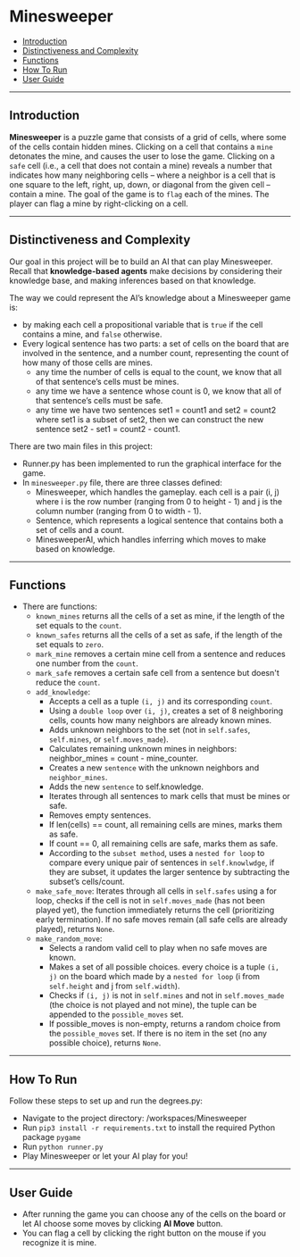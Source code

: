 # Minesweeper

- [Introduction](#introduction)
- [Distinctiveness and Complexity](#distinctiveness-and-complexity)
- [Functions](#Functions)
- [How To Run](#how-to-run)
- [User Guide](#user-guide)

-----------------------------------------------------------------------------
## Introduction

**Minesweeper** is a puzzle game that consists of a grid of cells, where some of the cells contain hidden mines. Clicking on a cell that contains a `mine` detonates the mine, and causes the user to lose the game. Clicking on a `safe` cell (i.e., a cell that does not contain a mine) reveals a number that indicates how many neighboring cells – where a neighbor is a cell that is one square to the left, right, up, down, or diagonal from the given cell – contain a mine.
The goal of the game is to `flag` each of the mines. The player can flag a mine by right-clicking on a cell.

-----------------------------------------------------------------------------
## Distinctiveness and Complexity

Our goal in this project will be to build an AI that can play Minesweeper. Recall that **knowledge-based agents** make decisions by considering their knowledge base, and making inferences based on that knowledge.

The way we could represent the AI’s knowledge about a Minesweeper game is: 
- by making each cell a propositional variable that is `true` if the cell contains a     mine, and `false` otherwise.
- Every logical sentence has two parts: a set of cells on the board that are involved in the sentence, and a number count, representing the count of how many of those cells are mines.
    - any time the number of cells is equal to the count, we know that all of that sentence’s cells must be mines.
    - any time we have a sentence whose count is 0, we know that all of that sentence’s cells must be safe.
    - any time we have two sentences set1 = count1 and set2 = count2 where set1 is a subset of set2, then we can construct the new sentence set2 - set1 = count2 - count1. 

There are two main files in this project:
- Runner.py has been implemented to run the graphical interface for the game.
- In `minesweeper.py` file, there are three classes defined:
    - Minesweeper, which handles the gameplay. each cell is a pair (i, j) where i is the row number (ranging from 0 to height - 1) and j is the column number (ranging from 0 to width - 1).
    - Sentence, which represents a logical sentence that contains both a set of cells and a count. 
    - MinesweeperAI, which handles inferring which moves to make based on knowledge.

-----------------------------------------------------------------------------
## Functions

- There are functions:
    - `known_mines` returns all the cells of a set as mine, if the length of the set equals to the `count`.
    - `known_safes` returns all the cells of a set as safe, if the length of the set equals to `zero`.
    - `mark_mine` removes a certain mine cell from a sentence and reduces one number from the `count`.
    - `mark_safe` removes a certain safe cell from a sentence but doesn't reduce the `count`.
    - `add_knowledge`:
        - Accepts a cell as a tuple `(i, j)` and its corresponding `count`.
        - Using a `double loop` over `(i, j)`, creates a set of 8 neighboring cells, counts how many neighbors are already known mines.
        - Adds unknown neighbors to the set (not in `self.safes`, `self.mines`, or `self.moves_made`).
        - Calculates remaining unknown mines in neighbors: neighbor_mines = count - mine_counter.
        - Creates a new `sentence` with the unknown neighbors and `neighbor_mines`.
        - Adds the new `sentence` to self.knowledge.
        - Iterates through all sentences to mark cells that must be mines or safe.
        - Removes empty sentences.
        - If len(cells) == count, all remaining cells are mines, marks them as safe.
        - If count == 0, all remaining cells are safe, marks them as safe.
        - According to the `subset method`, uses a `nested for loop` to compare every unique pair of sentences in `self.knowlwdge`, if they are subset, it updates the larger sentence by subtracting the subset’s cells/count.
    - `make_safe_move`:
        Iterates through all cells in `self.safes` using a for loop, checks if the cell is not in `self.moves_made` (has not been played yet), the function immediately returns the cell (prioritizing early termination). If no safe moves remain (all safe cells are already played), returns `None`.
    - `make_random_move`:
        - Selects a random valid cell to play when no safe moves are known.
        - Makes a set of all possible choices. every choice is a tuple `(i, j)` on the board which made by a `nested for loop` (i from `self.height` and j from `self.width`).
        - Checks if `(i, j)` is not in `self.mines` and not in `self.moves_made` (the choice is not played and not mine), the tuple can be appended to the `possible_moves` set.
        - If possible_moves is non-empty, returns a random choice from the `possible_moves` set. If there is no item in the set (no any possible choice), returns `None`. 

-----------------------------------------------------------------------------
## How To Run

Follow these steps to set up and run the degrees.py:

- Navigate to the project directory: /workspaces/Minesweeper
- Run `pip3 install -r requirements.txt` to install the required Python package `pygame`
- Run `python runner.py`
- Play Minesweeper or let your AI play for you!

-----------------------------------------------------------------------------
## User Guide

- After running the game you can choose any of the cells on the board or let AI choose some moves by clicking **AI Move** button.
- You can flag a cell by clicking the right button on the mouse if you recognize it is mine.
